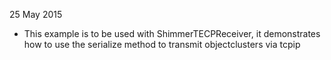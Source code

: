 25 May 2015
- This example is to be used with ShimmerTECPReceiver, it demonstrates how to use the serialize method to transmit objectclusters via tcpip
